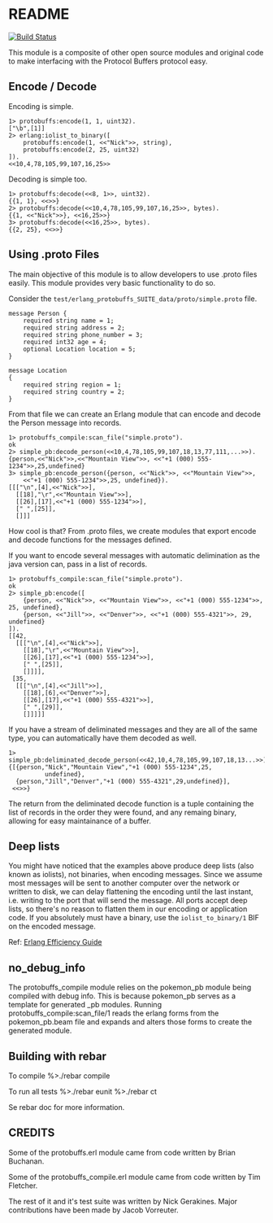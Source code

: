 # README

[![Build Status](https://secure.travis-ci.org/basho/erlang_protobuffs.png?branch=master)](http://travis-ci.org/basho/erlang_protobuffs)

This module is a composite of other open source modules and original code to
make interfacing with the Protocol Buffers protocol easy.

## Encode / Decode

Encoding is simple.

    1> protobuffs:encode(1, 1, uint32).
    ["\b",[1]]
    2> erlang:iolist_to_binary([
        protobuffs:encode(1, <<"Nick">>, string),
        protobuffs:encode(2, 25, uint32)
    ]).
    <<10,4,78,105,99,107,16,25>>

Decoding is simple too.

    1> protobuffs:decode(<<8, 1>>, uint32).
    {{1, 1}, <<>>}
    2> protobuffs:decode(<<10,4,78,105,99,107,16,25>>, bytes).
    {{1, <<"Nick">>}, <<16,25>>}
    3> protobuffs:decode(<<16,25>>, bytes).
    {{2, 25}, <<>>}

## Using .proto Files

The main objective of this module is to allow developers to use .proto files
easily. This module provides very basic functionality to do so.

Consider the `test/erlang_protobuffs_SUITE_data/proto/simple.proto` file.

    message Person {
    	required string name = 1;
    	required string address = 2;
    	required string phone_number = 3;
    	required int32 age = 4;
        optional Location location = 5;
    }

    message Location
    {
        required string region = 1;
        required string country = 2;
    }

From that file we can create an Erlang module that can encode and decode the
Person message into records.

    1> protobuffs_compile:scan_file("simple.proto").
    ok
	2> simple_pb:decode_person(<<10,4,78,105,99,107,18,13,77,111,...>>).
	{person,<<"Nick">>,<<"Mountain View">>, <<"+1 (000) 555-1234">>,25,undefined}
	3> simple_pb:encode_person({person, <<"Nick">>, <<"Mountain View">>,
	    <<"+1 (000) 555-1234">>,25, undefined}).
    [[["\n",[4],<<"Nick">>],
      [[18],"\r",<<"Mountain View">>],
      [[26],[17],<<"+1 (000) 555-1234">>],
      [" ",[25]],
      []]]

How cool is that? From .proto files, we create modules that export encode and
decode functions for the messages defined.

If you want to encode several messages with automatic delimination as the java
version can, pass in a list of records.

    1> protobuffs_compile:scan_file("simple.proto").
    ok
    2> simple_pb:encode([
        {person, <<"Nick">>, <<"Mountain View">>, <<"+1 (000) 555-1234">>, 25, undefined},
        {person, <<"Jill">>, <<"Denver">>, <<"+1 (000) 555-4321">>, 29, undefined}
    ]).
    [[42,
      [[["\n",[4],<<"Nick">>],
        [[18],"\r",<<"Mountain View">>],
        [[26],[17],<<"+1 (000) 555-1234">>],
        [" ",[25]],
        []]]],
     [35,
      [[["\n",[4],<<"Jill">>],
        [[18],[6],<<"Denver">>],
        [[26],[17],<<"+1 (000) 555-4321">>],
        [" ",[29]],
        []]]]]

If you have a stream of deliminated messages and they are all of the same type,
you can automatically have them decoded as well.

    1> simple_pb:deliminated_decode_person(<<42,10,4,78,105,99,107,18,13...>>).
    {[{person,"Nick","Mountain View","+1 (000) 555-1234",25,
              undefined},
      {person,"Jill","Denver","+1 (000) 555-4321",29,undefined}],
     <<>>}

The return from the deliminated decode function is a tuple containing the list
of records in the order they were found, and any remaing binary, allowing for
easy maintainance of a buffer.

## Deep lists

You might have noticed that the examples above produce deep lists
(also known as iolists), not binaries, when encoding messages. Since
we assume most messages will be sent to another computer over the
network or written to disk, we can delay flattening the encoding until
the last instant, i.e. writing to the port that will send the message.
All ports accept deep lists, so there's no reason to flatten them in
our encoding or application code. If you absolutely must have a
binary, use the `iolist_to_binary/1` BIF on the encoded message.

Ref:
[Erlang Efficiency Guide](http://www.erlang.org/doc/efficiency_guide/listHandling.html#id64578)

## no_debug_info

The protobuffs_compile module relies on the pokemon_pb module being compiled
with debug info. This is because pokemon_pb serves as a template for generated
_pb modules. Running protobuffs_compile:scan_file/1 reads the erlang forms from
the pokemon_pb.beam file and expands and alters those forms to create the generated
module.

## Building with rebar
To compile
    %>./rebar compile

To run all tests
    %>./rebar eunit
    %>./rebar ct

Se rebar doc for more information.

## CREDITS

Some of the protobuffs.erl module came from code written by Brian Buchanan.

Some of the protobuffs\_compile.erl module came from code written by Tim
Fletcher.

The rest of it and it's test suite was written by Nick Gerakines. Major
contributions have been made by Jacob Vorreuter.

